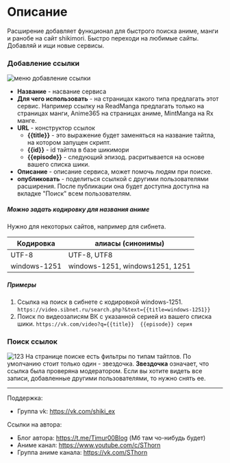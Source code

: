 # Описание

Расширение добавляет функционал для быстрого поиска аниме, манги и ранобе на сайт shikimori.
Быстро переходи на любимые сайты.
Добавляй и ищи новые сервисы.


### Добавление ссылки
![меню добавление ссылки](https://sun9-45.userapi.com/c858016/v858016067/11f75b/6kRHvJ8YzI8.jpg)

- **Название** - насвание сервиса
- **Для чего использовать** - на страницах какого типа предлагать этот сервис. Например ссылку на ReadManga предлагать только на страницах манги, Anime365 на страницах аниме, MintManga на Rx манге.
- **URL** - конструктор ссылок
    - **{{title}}** - это выражение будет заменяться на название тайтла, на котором запущен скрипт.
    - **{{id}}** - id тайтла в базе шикимори
    - **{{episode}}** - следующий эпизод. расритывается на основе вашего списка шики.
- **Описание** - описание сервиса, может помочь людям при поиске. 
- **опубликовать** - поделиться ссылкой с другими пользователями расширения. После публикации она будет доступна доступна на вкладке "Поиск" всем пользователям.




##### Можно задать кодировку для названия аниме
Нужно для некоторых сайтов, например для сибнета.    

| Кодировка | алиасы (синонимы) |
| --- | --- |
| UTF-8 | UTF-8, UTF8 |
| windows-1251 | windows-1251, windows1251, 1251 |

##### Примеры
 1. Ссылка на поиск в сибнете с кодировкой windows-1251.
`https://video.sibnet.ru/search.php?&text={{title=windows-1251}}`
 2. Поиск по видеозаписям ВК с указанной серией из вашего списка шики.
 `https://vk.com/video?q={{title}}  {{episode}} серия`
  
### Поиск ссылок
![123](https://sun9-25.userapi.com/c200524/v200524067/9f76/PSNYlbAbIaE.jpg)
На странице поиске есть фильтры по типам тайтлов. По умолчанию стоит только один - звездочка.
**Звездочка** означает, что ссылка была проверяна модератором. Если вы хотите видеть все записи, добавленные другими пользователями, то нужно снять ее.

-----
Поддержка:
- Группа vk: https://vk.com/shiki_ex

Ссылки на автора:
- Блог автора: https://t.me/Timur00Blog (Мб там чо-нибудь будет)
- Аниме канал: https://www.youtube.com/c/SThorn
- Группа аниме канала: https://vk.com/SThorn
